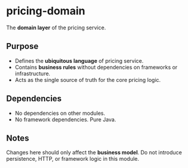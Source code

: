 
# pricing-domain

The **domain layer** of the pricing service.


## Purpose

- Defines the **ubiquitous language** of pricing service.
- Contains **business rules** without dependencies on frameworks or infrastructure.
- Acts as the single source of truth for the core pricing logic.


## Dependencies

- No dependencies on other modules.
- No framework dependencies. Pure Java.


## Notes

Changes here should only affect the **business model**.
Do not introduce persistence, HTTP, or framework logic in this module.
